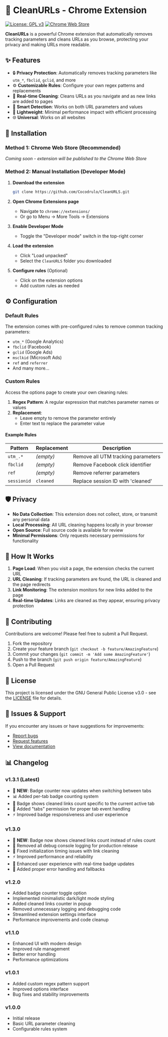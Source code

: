# 🧹 CleanURLs - Chrome Extension

[![License: GPL v3](https://img.shields.io/badge/License-GPLv3-blue.svg)](https://www.gnu.org/licenses/gpl-3.0)
[![Chrome Web Store](https://img.shields.io/badge/Chrome-Extension-green.svg)](https://chrome.google.com/webstore)

**CleanURLs** is a powerful Chrome extension that automatically removes tracking parameters and cleans URLs as you browse, protecting your privacy and making URLs more readable.

## ✨ Features

-   🔒 **Privacy Protection**: Automatically removes tracking parameters like `utm_*`, `fbclid`, `gclid`, and more
-   ⚙️ **Customizable Rules**: Configure your own regex patterns and replacements
-   🔄 **Real-time Cleaning**: Cleans URLs as you navigate and as new links are added to pages
-   🎯 **Smart Detection**: Works on both URL parameters and values
-   🚀 **Lightweight**: Minimal performance impact with efficient processing
-   🌐 **Universal**: Works on all websites

## 🚀 Installation

### Method 1: Chrome Web Store (Recommended)

_Coming soon - extension will be published to the Chrome Web Store_

### Method 2: Manual Installation (Developer Mode)

1. **Download the extension**

    ```bash
    git clone https://github.com/Cocodrulo/CleanURLS.git
    ```

2. **Open Chrome Extensions page**

    - Navigate to `chrome://extensions/`
    - Or go to Menu → More Tools → Extensions

3. **Enable Developer Mode**

    - Toggle the "Developer mode" switch in the top-right corner

4. **Load the extension**

    - Click "Load unpacked"
    - Select the `CleanURLS` folder you downloaded

5. **Configure rules** (Optional)
    - Click on the extension options
    - Add custom rules as needed

## ⚙️ Configuration

### Default Rules

The extension comes with pre-configured rules to remove common tracking parameters:

-   `utm_*` (Google Analytics)
-   `fbclid` (Facebook)
-   `gclid` (Google Ads)
-   `msclkid` (Microsoft Ads)
-   `ref` and `referrer`
-   And many more...

### Custom Rules

Access the options page to create your own cleaning rules:

1. **Regex Pattern**: A regular expression that matches parameter names or values
2. **Replacement**:
    - Leave empty to remove the parameter entirely
    - Enter text to replace the parameter value

#### Example Rules

| Pattern     | Replacement | Description                        |
| ----------- | ----------- | ---------------------------------- |
| `utm_.*`    | _(empty)_   | Remove all UTM tracking parameters |
| `fbclid`    | _(empty)_   | Remove Facebook click identifier   |
| `ref`       | _(empty)_   | Remove referrer parameters         |
| `sessionid` | `cleaned`   | Replace session ID with 'cleaned'  |

## 🛡️ Privacy

-   **No Data Collection**: This extension does not collect, store, or transmit any personal data
-   **Local Processing**: All URL cleaning happens locally in your browser
-   **Open Source**: Full source code is available for review
-   **Minimal Permissions**: Only requests necessary permissions for functionality

## 🔧 How It Works

1. **Page Load**: When you visit a page, the extension checks the current URL
2. **URL Cleaning**: If tracking parameters are found, the URL is cleaned and the page redirects
3. **Link Monitoring**: The extension monitors for new links added to the page
4. **Real-time Updates**: Links are cleaned as they appear, ensuring privacy protection

## 🤝 Contributing

Contributions are welcome! Please feel free to submit a Pull Request.

1. Fork the repository
2. Create your feature branch (`git checkout -b feature/AmazingFeature`)
3. Commit your changes (`git commit -m 'Add some AmazingFeature'`)
4. Push to the branch (`git push origin feature/AmazingFeature`)
5. Open a Pull Request

## 📝 License

This project is licensed under the GNU General Public License v3.0 - see the [LICENSE](LICENSE) file for details.

## 🐛 Issues & Support

If you encounter any issues or have suggestions for improvements:

-   [Report bugs](https://github.com/Cocodrulo/CleanURLS/issues)
-   [Request features](https://github.com/Cocodrulo/CleanURLS/issues)
-   [View documentation](https://github.com/Cocodrulo/CleanURLS/wiki)

## 📊 Changelog

### v1.3.1 (Latest)

-   🔄 **NEW**: Badge counter now updates when switching between tabs
-   📊 Added per-tab badge counting system
-   🎯 Badge shows cleaned links count specific to the current active tab
-   🔧 Added "tabs" permission for proper tab event handling
-   ⚡ Improved badge responsiveness and user experience

### v1.3.0

-   🎯 **NEW**: Badge now shows cleaned links count instead of rules count
-   🧹 Removed all debug console logging for production release
-   🔧 Fixed initialization timing issues with link cleaning
-   ⚡ Improved performance and reliability
-   🎨 Enhanced user experience with real-time badge updates
-   🔄 Added proper error handling and fallbacks

### v1.2.0

-   Added badge counter toggle option
-   Implemented minimalistic dark/light mode styling
-   Added cleaned links counter in popup
-   Removed unnecessary logging and debugging code
-   Streamlined extension settings interface
-   Performance improvements and code cleanup

### v1.1.0

-   Enhanced UI with modern design
-   Improved rule management
-   Better error handling
-   Performance optimizations

### v1.0.1

-   Added custom regex pattern support
-   Improved options interface
-   Bug fixes and stability improvements

### v1.0.0

-   Initial release
-   Basic URL parameter cleaning
-   Configurable rules system
